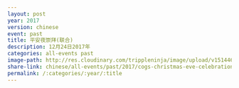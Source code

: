 ```yaml
---
layout: post
year: 2017
version: chinese
event: past
title: 平安夜崇拜(联合)
description: 12月24日2017年
categories: all-events past
image-path: http://res.cloudinary.com/trippleninja/image/upload/v1514464898/Christmas%20Eve%20Service%2017/Eve1.jpg
share-link: chinese/all-events/past/2017/cogs-christmas-eve-celebration
permalink: /:categories/:year/:title
---
```

